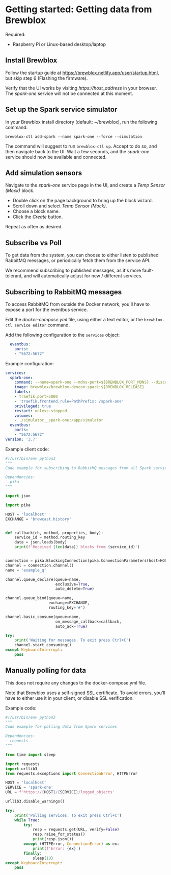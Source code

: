 # Getting started: Getting data from Brewblox

Required:
- Raspberry Pi or Linux-based desktop/laptop

## Install Brewblox

Follow the startup guide at https://brewblox.netlify.app/user/startup.html, but skip step 6 (Flashing the firmware).

Verify that the UI works by visiting *https://host_address* in your browser. The *spark-one* service will not be connected at this moment.

## Set up the Spark service simulator

In your Brewblox install directory (default: ~/brewblox), run the following command:

```
brewblox-ctl add-spark --name spark-one --force --simulation
```

The command will suggest to run `brewblox-ctl up`. Accept to do so, and then navigate back to the UI.
Wait a few seconds, and the *spark-one* service should now be available and connected.

## Add simulation sensors

Navigate to the *spark-one* service page in the UI, and create a *Temp Sensor (Mock)* block.

- Double click on the page background to bring up the block wizard.
- Scroll down and select *Temp Sensor (Mock)*.
- Choose a block name.
- Click the *Create* button.

Repeat as often as desired.

## Subscribe vs Poll

To get data from the system, you can choose to either listen to published RabbitMQ messages, or periodically fetch them from the service API.

We recommend subscribing to published messages, as it's more fault-tolerant, and will automatically adjust for new / different services.

## Subscribing to RabbitMQ messages

To access RabbitMQ from outside the Docker network, you'll have to expose a port for the eventbus service.

Edit the *docker-compose.yml* file, using either a text editor, or the `brewblox-ctl service editor` command.

Add the following configuration to the `services` object:

``` yaml
  eventbus:
    ports:
    - "5672:5672"
```

Example configuration:

``` yaml
services:
  spark-one:
    command: --name=spark-one --mdns-port=${BREWBLOX_PORT_MDNS} --discovery=all --simulation
    image: brewblox/brewblox-devcon-spark:${BREWBLOX_RELEASE}
    labels:
    - traefik.port=5000
    - 'traefik.frontend.rule=PathPrefix: /spark-one'
    privileged: true
    restart: unless-stopped
    volumes:
    - ./simulator__spark-one:/app/simulator
  eventbus:
    ports:
    - "5672:5672"
version: '3.7'
```

Example client code:

``` python
#!/usr/bin/env python3
"""
Code example for subscribing to RabbitMQ messages from all Spark services

Dependencies:
- pika
"""

import json

import pika

HOST = 'localhost'
EXCHANGE = 'brewcast.history'


def callback(ch, method, properties, body):
    service_id = method.routing_key
    data = json.loads(body)
    print(f'Received {len(data)} blocks from {service_id}')


connection = pika.BlockingConnection(pika.ConnectionParameters(host=HOST))
channel = connection.channel()
name = 'example_q'

channel.queue_declare(queue=name,
                      exclusive=True,
                      auto_delete=True)

channel.queue_bind(queue=name,
                   exchange=EXCHANGE,
                   routing_key='#')

channel.basic_consume(queue=name,
                      on_message_callback=callback,
                      auto_ack=True)

try:
    print('Waiting for messages. To exit press Ctrl+C')
    channel.start_consuming()
except KeyboardInterrupt:
    pass

```

## Manually polling for data

This does not require any changes to the docker-compose.yml file.

Note that Brewblox uses a self-signed SSL certificate. To avoid errors, you'll have to either use it in your client, or disable SSL verification.

Example code:

``` python
#!/usr/bin/env python3
"""
Code example for polling data from Spark services

Dependencies:
- requests
"""

from time import sleep

import requests
import urllib3
from requests.exceptions import ConnectionError, HTTPError

HOST = 'localhost'
SERVICE = 'spark-one'
URL = f'https://{HOST}/{SERVICE}/logged_objects'

urllib3.disable_warnings()

try:
    print('Polling services. To exit press Ctrl+C')
    while True:
        try:
            resp = requests.get(URL, verify=False)
            resp.raise_for_status()
            print(resp.json())
        except (HTTPError, ConnectionError) as ex:
            print(f'Error: {ex}')
        finally:
            sleep(10)
except KeyboardInterrupt:
    pass
```
